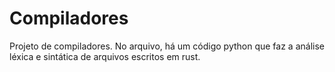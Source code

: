 # Compiladores
Projeto de compiladores. No arquivo, há um código python que faz a análise léxica e sintática de arquivos escritos em rust.
